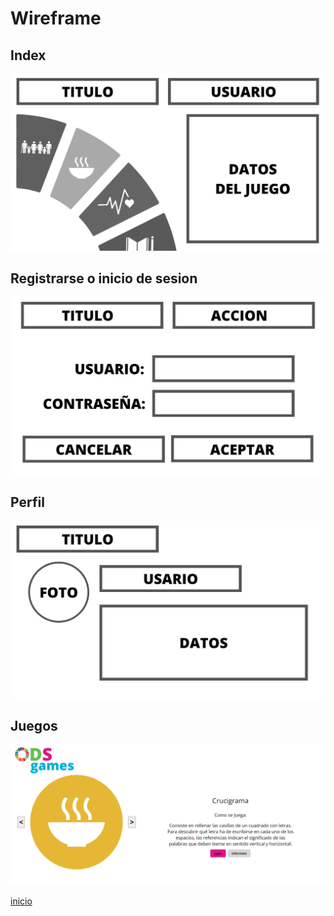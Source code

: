 # Wireframe
## Index
![](../Img/documentoDeAlcanceImagenes/wireframe_1.png)
## Registrarse o inicio de sesion
![](../Img/documentoDeAlcanceImagenes/wireframe_2.png)
## Perfil
![](../Img/documentoDeAlcanceImagenes/wireframe_3.png)
## Juegos
![](../Img/documentoDeAlcanceImagenes/wireframe_4.png)

[inicio](../README.md)
